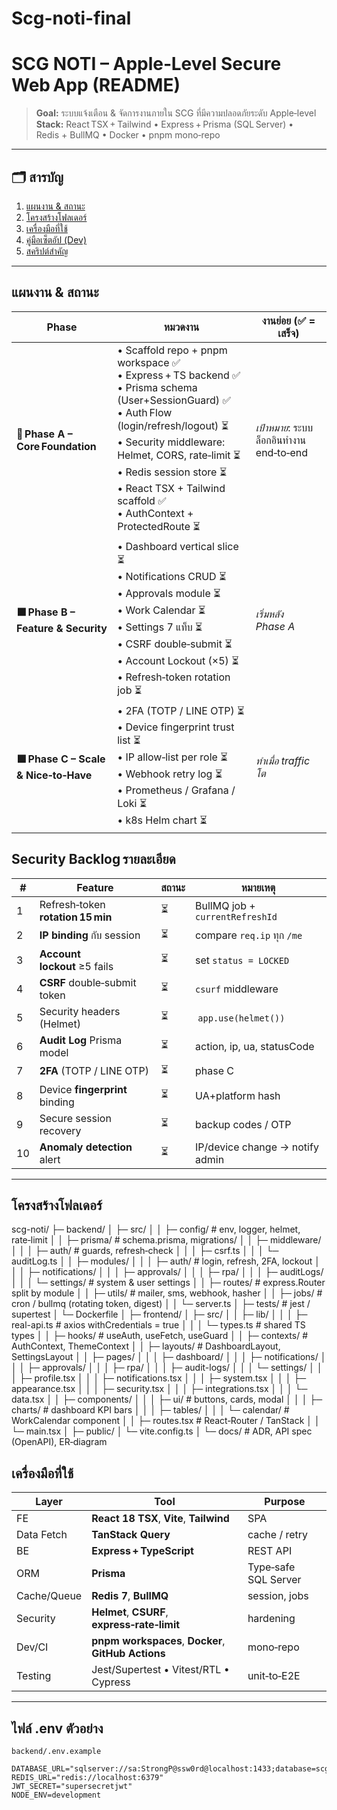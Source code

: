 # Scg-noti-final
# SCG NOTI – Apple‑Level Secure Web App (README)

> **Goal:** ระบบแจ้งเตือน & จัดการงานภายใน SCG ที่มีความปลอดภัยระดับ Apple‑level\
> **Stack:** React TSX + Tailwind • Express + Prisma (SQL Server) • Redis + BullMQ • Docker • pnpm mono‑repo

---

## 🗂️ สารบัญ
1. [แผนงาน & สถานะ](#แผนงาน--สถานะ)
2. [โครงสร้างโฟลเดอร์](#โครงสร้างโฟลเดอร์)
3. [เครื่องมือที่ใช้](#เครื่องมือที่ใช้)
4. [คู่มือเซ็ตอัป (Dev)](#คู่มือเซ็ตอัป-dev)
5. [สคริปต์สำคัญ](#สคริปต์สำคัญ)

---

## แผนงาน & สถานะ

| Phase | หมวดงาน | งานย่อย (✅ = เสร็จ) |
|-------|---------|-----------------------|
| **🚀 Phase A – Core Foundation** | • Scaffold repo + pnpm workspace ✅<br>• Express + TS backend ✅<br>• Prisma schema (User+SessionGuard) ✅<br>• Auth Flow (login/refresh/logout) ⏳<br>• Security middleware: Helmet, CORS, rate‑limit ⏳<br>• Redis session store ⏳<br>• React TSX + Tailwind scaffold ✅<br>• AuthContext + ProtectedRoute ⏳ | *เป้าหมาย*: ระบบล็อกอินทำงาน end‑to‑end |
| **🟧 Phase B – Feature & Security** | • Dashboard vertical slice ⏳<br>• Notifications CRUD ⏳<br>• Approvals module ⏳<br>• Work Calendar ⏳<br>• Settings 7 แท็บ ⏳<br>• CSRF double‑submit ⏳<br>• Account Lockout (×5) ⏳<br>• Refresh‑token rotation job ⏳ | *เริ่มหลัง Phase A* |
| **🟩 Phase C – Scale & Nice‑to‑Have** | • 2FA (TOTP / LINE OTP) ⏳<br>• Device fingerprint trust list ⏳<br>• IP allow‑list per role ⏳<br>• Webhook retry log ⏳<br>• Prometheus / Grafana / Loki ⏳<br>• k8s Helm chart ⏳ | *ทำเมื่อ traffic โต* |


## Security Backlog รายละเอียด

| # | Feature | สถานะ | หมายเหตุ |
|---|---------|-------|----------|
| 1 | Refresh‑token **rotation 15 min** | ⏳ | BullMQ job + `currentRefreshId` |
| 2 | **IP binding** กับ session | ⏳ | compare `req.ip` ทุก `/me` |
| 3 | **Account lockout** ≥5 fails | ⏳ | set `status = LOCKED` |
| 4 | **CSRF** double‑submit token | ⏳ | `csurf` middleware |
| 5 | Security headers (Helmet) | ⏳ | `app.use(helmet())` |
| 6 | **Audit Log** Prisma model | ⏳ | action, ip, ua, statusCode |
| 7 | **2FA** (TOTP / LINE OTP) | ⏳ | phase C |
| 8 | Device **fingerprint** binding | ⏳ | UA+platform hash |
| 9 | Secure session recovery | ⏳ | backup codes / OTP |
| 10| **Anomaly detection** alert | ⏳ | IP/device change → notify admin |

---

## โครงสร้างโฟลเดอร์


scg-noti/
├─ backend/
│  ├─ src/
│  │  ├─ config/            # env, logger, helmet, rate‑limit
│  │  ├─ prisma/            # schema.prisma, migrations/
│  │  ├─ middleware/
│  │  │   ├─ auth/          # guards, refresh‑check
│  │  │   ├─ csrf.ts
│  │  │   └─ auditLog.ts
│  │  ├─ modules/
│  │  │   ├─ auth/          # login, refresh, 2FA, lockout
│  │  │   ├─ notifications/
│  │  │   ├─ approvals/
│  │  │   ├─ rpa/
│  │  │   ├─ auditLogs/
│  │  │   └─ settings/      # system & user settings
│  │  ├─ routes/            # express.Router split by module
│  │  ├─ utils/             # mailer, sms, webhook, hasher
│  │  ├─ jobs/              # cron / bullmq (rotating token, digest)
│  │  └─ server.ts
│  ├─ tests/                # jest / supertest
│  └─ Dockerfile
│
├─ frontend/
│  ├─ src/
│  │  ├─ lib/
│  │  │   ├─ real-api.ts    # axios withCredentials = true
│  │  │   └─ types.ts       # shared TS types
│  │  ├─ hooks/             # useAuth, useFetch, useGuard
│  │  ├─ contexts/          # AuthContext, ThemeContext
│  │  ├─ layouts/           # DashboardLayout, SettingsLayout
│  │  ├─ pages/
│  │  │   ├─ dashboard/
│  │  │   ├─ notifications/
│  │  │   ├─ approvals/
│  │  │   ├─ rpa/
│  │  │   ├─ audit-logs/
│  │  │   └─ settings/
│  │  │        ├─ profile.tsx
│  │  │        ├─ notifications.tsx
│  │  │        ├─ system.tsx
│  │  │        ├─ appearance.tsx
│  │  │        ├─ security.tsx
│  │  │        ├─ integrations.tsx
│  │  │        └─ data.tsx
│  │  ├─ components/
│  │  │   ├─ ui/            # buttons, cards, modal
│  │  │   ├─ charts/        # dashboard KPI bars
│  │  │   ├─ tables/
│  │  │   └─ calendar/      # WorkCalendar component
│  │  ├─ routes.tsx         # React‑Router / TanStack
│  │  └─ main.tsx
│  ├─ public/
│  └─ vite.config.ts
│
└─ docs/                    # ADR, API spec (OpenAPI), ER‑diagram

## เครื่องมือที่ใช้

| Layer | Tool | Purpose |
|-------|------|---------|
| FE | **React 18 TSX**, **Vite**, **Tailwind** | SPA |
| Data Fetch | **TanStack Query** | cache / retry |
| BE | **Express + TypeScript** | REST API |
| ORM | **Prisma** | Type‑safe SQL Server |
| Cache/Queue | **Redis 7**, **BullMQ** | session, jobs |
| Security | **Helmet**, **CSURF**, **express‑rate‑limit** | hardening |
| Dev/CI | **pnpm workspaces**, **Docker**, **GitHub Actions** | mono‑repo |
| Testing | Jest/Supertest • Vitest/RTL • Cypress | unit‑to‑E2E |

---

## ไฟล์ .env ตัวอย่าง

`backend/.env.example`
```env
DATABASE_URL="sqlserver://sa:StrongP@ssw0rd@localhost:1433;database=scgnoti;encrypt=true"
REDIS_URL="redis://localhost:6379"
JWT_SECRET="supersecretjwt"
NODE_ENV=development







